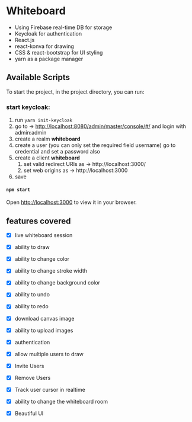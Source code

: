 # Whiteboard
* Using Firebase real-time DB for storage
* Keycloak for authentication
* React.js
* react-konva for drawing
* CSS & react-bootstrap for UI styling
* yarn as a package manager

## Available Scripts

To start the project, in the project directory, you can run:

### start keycloak:

1. run ```yarn init-keycloak```
2. go to ->  [http://localhost:8080/admin/master/console/#/](http://localhost:8080/admin/master/console/#/) and login with admin:admin
3. create a realm **whiteboard**
4. create a user (you can only set the required field username) go to credential and set a password also
5. create a client **whiteboard**
   1. set valid redirect URIs as -> http://localhost:3000/
   2. set web origins as -> http://localhost:3000
3. save

#### ```npm start```
Open [http://localhost:3000](http://localhost:3000) to view it in your browser.

## features covered
- [x] live whiteboard session
- [x] ability to draw
- [x] ability to change color
- [x] ability to change stroke width
- [x] ability to change background color
- [x] ability to undo
- [x] ability to redo
- [x] download canvas image
- [x] ability to upload images
- [x] authentication
- [x] allow multiple users to draw
- [x] Invite Users
- [x] Remove Users
- [x] Track user cursor in realtime
- [x] ability to change the whiteboard room
- [x] Beautiful UI

